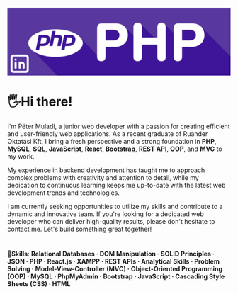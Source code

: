 

<a href="https://www.linkedin.com/in/petermuladi/"><img align="center" src="banner.png" alt="my-img"></a>

# 🖐Hi there! 

I'm Péter Muladi, a junior web developer with a passion for creating efficient and user-friendly web applications. As a recent graduate of Ruander Oktatási Kft. I bring a fresh perspective and a strong foundation in **PHP**, **MySQL**, **SQL**, **JavaScript**, **React**, **Bootstrap**, **REST API**, **OOP**, and **MVC** to my work.

My experience in backend development has taught me to approach complex problems with creativity and attention to detail, while my dedication to continuous learning keeps me up-to-date with the latest web development trends and technologies.

I am currently seeking opportunities to utilize my skills and contribute to a dynamic and innovative team. If you're looking for a dedicated web developer who can deliver high-quality results, please don't hesitate to contact me. Let's build something great together!
#
🎯**Skills**: **Relational Databases · DOM Manipulation · SOLID Principles · JSON · PHP · React.js · XAMPP · REST APIs · Analytical Skills · Problem Solving · Model-View-Controller (MVC) · Object-Oriented Programming (OOP) · MySQL · PhpMyAdmin · Bootstrap · JavaScript · Cascading Style Sheets (CSS) · HTML**
